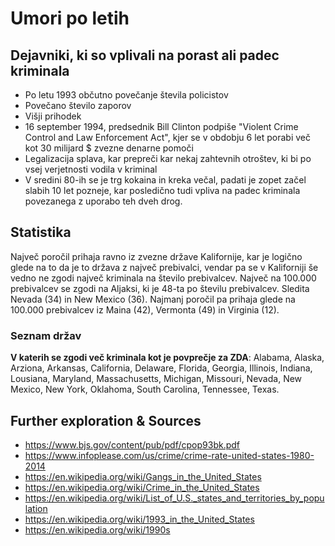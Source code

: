 # Umori po letih

## Dejavniki, ki so vplivali na porast ali padec kriminala

* Po letu 1993 občutno povečanje števila policistov
* Povečano število zaporov
* Višji prihodek
* 16 september 1994, predsednik Bill Clinton podpiše "Violent Crime Control and Law Enforcement Act", kjer se v obdobju 6 let porabi več kot 30 milijard $ zvezne denarne pomoči
* Legalizacija splava, kar prepreči kar nekaj zahtevnih otroštev, ki bi po vsej verjetnosti vodila v kriminal
* V sredini 80-ih se je trg kokaina in kreka večal, padati je zopet začel slabih 10 let pozneje, kar posledično tudi vpliva na padec kriminala povezanega z uporabo teh dveh drog.

## Statistika

Največ poročil prihaja ravno iz zvezne države Kalifornije, kar je logično glede na to da je to država z največ prebivalci, vendar
 pa se v Kaliforniji še vedno ne zgodi največ kriminala na število prebivalcev. Največ na 100.000 prebivalcev se zgodi na Aljaksi, ki je 48-ta po številu prebivalcev. Sledita Nevada (34) in New Mexico (36). Najmanj poročil pa prihaja glede na 100.000 prebivalcev
iz Maina (42), Vermonta (49) in Virginia (12).

### Seznam držav
**V katerih se zgodi več kriminala kot je povprečje za ZDA**:
Alabama, Alaska, Arziona, Arkansas, California, Delaware, Florida, Georgia, Illinois, Indiana, Lousiana, Maryland, Massachusetts,
Michigan, Missouri, Nevada, New Mexico, New York, Oklahoma, South Carolina, Tennessee, Texas.

## Further exploration & Sources

* https://www.bjs.gov/content/pub/pdf/cpop93bk.pdf
* https://www.infoplease.com/us/crime/crime-rate-united-states-1980-2014
* https://en.wikipedia.org/wiki/Gangs_in_the_United_States
* https://en.wikipedia.org/wiki/Crime_in_the_United_States
* https://en.wikipedia.org/wiki/List_of_U.S._states_and_territories_by_population
* https://en.wikipedia.org/wiki/1993_in_the_United_States
* https://en.wikipedia.org/wiki/1990s
